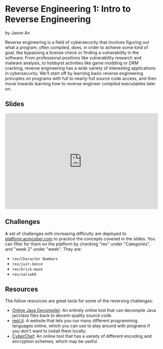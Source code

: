 # Reverse Engineering 1: Intro to Reverse Engineering
by Jason An

Reverse engineering is a field of cybersecurity that involves figuring out what a program, often compiled, does, in order to achieve some kind of goal, like bypassing a license check or finding a vulnerability in the software. From professional positions like vulnerability research and malware analysis, to hobbyist activities like game modding or DRM cracking, reverse engineering has a wide variety of interesting applications in cybersecurity. We'll start off by learning basic reverse engineering principles on programs with full to nearly-full source code access, and then move towards learning how to reverse engineer *compiled* executables later on.

## Slides
<iframe src="https://docs.google.com/presentation/d/e/2PACX-1vR8bjTTxOSkbfIB5fNkM6WJs2ZlWACVmUhmwgGQWKuEBsMKpu-pdUQMGBOxy4Ew5cV8S1xtSeWADM7b/embed?start=false&loop=false&delayms=3000" frameborder="0" width="100%" style="aspect-ratio: 16 / 10;" allowfullscreen="true" mozallowfullscreen="true" webkitallowfullscreen="true"></iframe>

## Challenges
A set of challenges with increasing difficulty are deployed to [platform.acmcyber.com](https://platform.acmcyber.com) to practice the concepts covered in the slides. You can filter for them on the platform by checking "rev" under "Categories", and "week 2" under "week". They are:
- `rev/Character Numbers`
- `rev/just-dance`
- `rev/brick-maze`
- `rev/salsa69`

## Resources
The follow resources are great tools for some of the reversing challenges:
- [Online Java Decompiler](https://www.decompiler.com): An entirely online tool that can decompile Java jar/class files back to decent-quality source code.
- [repl.it](https://replit.com): A website that lets you run many different programming languages online, which you can use to play around with programs if you don't want to install them locally.
- [CyberChef](https://gchq.github.io/CyberChef/): An online tool that has a variety of different encoding and encryption schemes, which may be useful.
